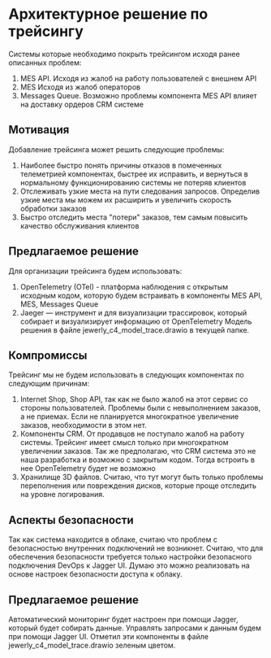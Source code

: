 # Архитектурное решение по трейсингу

Системы которые необходимо покрыть трейсингом исходя ранее описанных проблем:
1. MES API. Исходя из жалоб на работу пользователей с внешнем API
2. MES Исходя из жалоб операторов  
3. Messages Queue. Возможно проблемы компонента MES API влияет на доставку ордеров CRM системе

## Мотивация 
Добавление трейсинга может решить следующие проблемы:
1. Наиболее быстро понять причины отказов в помеченных телеметрией компонентах, быстрее их исправить, и вернуться в нормальному функционированию системы не потеряв клиентов
2. Отслеживать узкие места на пути следования запросов. Определив узкие места мы можем их расширить и увеличить скорость обработки заказов
3. Быстро отследить места "потери" заказов, тем самым повысить качество обслуживания клиентов

## Предлагаемое решение
Для организации трейсинга будем использовать:
1. OpenTelemetry (OTel) - платформа наблюдения с открытым исходным кодом, которую будем встраивать в компоненты MES API, MES, Messages Queue
2. Jaeger — инструмент и для визуализации трассировок, который собирает и визуализирует информацию от OpenTelemetry
Модель решения в файле jewerly_c4_model_trace.drawio в текущей папке.

## Компромиссы
Трейсинг мы не будем использовать в следующих компонентах по следующим причинам:
1. Internet Shop, Shop API, так как не было жалоб на этот сервис со стороны пользователей. Проблемы были с невыполнением заказов, а не приемах. Если не планируется многократное увеличение заказов, необходимости в этом нет.
2. Компоненты СRM. От продавцов не поступало жалоб на работу системы. Трейсинг имеет смысл только при многократном увеличении заказов. Так же предполагаю, что CRM система это не наша разработка и возможно с закрытым кодом. Тогда встроить в нее OpenTelemetry будет не возможно
3. Хранилище 3D файлов. Считаю, что тут могут быть только проблемы переполнения или повреждения дисков, которые проще отследить на уровне логирования.

## Аспекты безопасности
Так как система находится в облаке, считаю что проблем с безопасностью внутренних подключений не возникнет. Считаю, что для обеспечения безопасности требуется только настройки безопасного подключения DevOps к Jagger UI. Думаю это можно реализовать на основе настроек безопасности доступа к облаку.

## Предлагаемое решение
Автоматический мониторинг будет настроен при помощи Jagger, который будет собирать данные. Управлять запросами к данным будем при помощи Jagger UI. Отметил эти компоненты в файле jewerly_c4_model_trace.drawio зеленым цветом.
